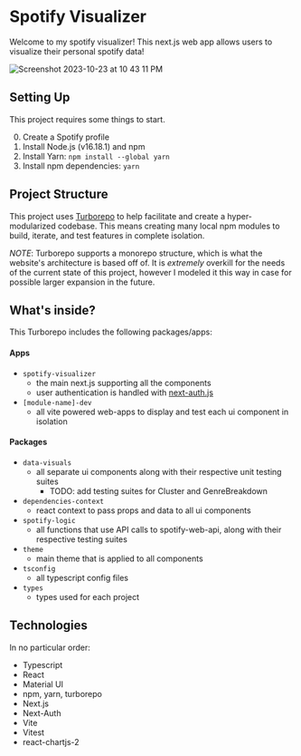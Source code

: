 # Spotify Visualizer

Welcome to my spotify visualizer! This next.js web app allows users to visualize their personal spotify data!

![Screenshot 2023-10-23 at 10 43 11 PM](https://github.com/Eddysunday012/spotifyVisualizerWebApp/assets/30426558/ce9cbee1-23fd-409d-9ac1-2cc850916094)

## Setting Up

This project requires some things to start.

0. Create a Spotify profile
1. Install Node.js (v16.18.1) and npm
2. Install Yarn: `npm install --global yarn`
3. Install npm dependencies: `yarn`

## Project Structure

This project uses [Turborepo](https://turborepo.org/) to help facilitate and create a hyper-modularized codebase. This means creating many local npm modules to build, iterate, and test features in complete isolation.

_NOTE_: Turborepo supports a monorepo structure, which is what the website's architecture is based off of. It is _extremely_ overkill for the needs of the current state of this project, however I modeled it this way in case for possible larger expansion in the future.

## What's inside?

This Turborepo includes the following packages/apps:

#### Apps

- `spotify-visualizer`
  - the main next.js supporting all the components
  - user authentication is handled with [next-auth.js](https://next-auth.js.org/)
- `[module-name]-dev`
  - all vite powered web-apps to display and test each ui component in isolation

#### Packages

- `data-visuals`
  - all separate ui components along with their respective unit testing suites
    - TODO: add testing suites for Cluster and GenreBreakdown
- `dependencies-context`
  - react context to pass props and data to all ui components
- `spotify-logic`
  - all functions that use API calls to spotify-web-api, along with their respective testing suites
- `theme`
  - main theme that is applied to all components
- `tsconfig`
  - all typescript config files
- `types`
  - types used for each project

## Technologies

In no particular order:

- Typescript
- React
- Material UI
- npm, yarn, turborepo
- Next.js
- Next-Auth
- Vite
- Vitest
- react-chartjs-2
